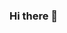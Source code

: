 ### Hi there 👋

<!--
**ngweiherng/ngweiherng** is a ✨ _special_ ✨ repository because its `README.md` (this file) appears on your GitHub profile.

Here are some ideas to get you started:

- 🔭 I’m currently working on .nth
- 🌱 I’m currently learning .nth
- 👯 I’m looking to collaborate on .nth
- 🤔 I’m looking for help with .nth
- 💬 Ask me about .nth
- 📫 How to reach me: .nth
- 😄 Pronouns: .nth
- ⚡ Fun fact: .nth
-->
